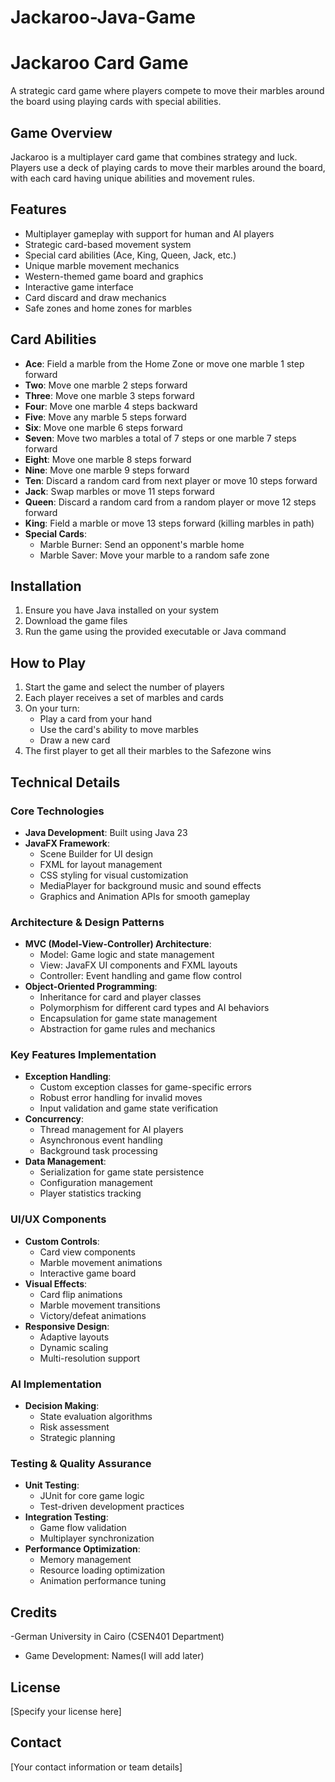 # Jackaroo-Java-Game
# Jackaroo Card Game

A strategic card game where players compete to move their marbles around the board using playing cards with special abilities.

## Game Overview

Jackaroo is a multiplayer card game that combines strategy and luck. Players use a deck of playing cards to move their marbles around the board, with each card having unique abilities and movement rules.

## Features

- Multiplayer gameplay with support for human and AI players
- Strategic card-based movement system
- Special card abilities (Ace, King, Queen, Jack, etc.)
- Unique marble movement mechanics
- Western-themed game board and graphics
- Interactive game interface
- Card discard and draw mechanics
- Safe zones and home zones for marbles

## Card Abilities

- **Ace**: Field a marble from the Home Zone or move one marble 1 step forward
- **Two**: Move one marble 2 steps forward
- **Three**: Move one marble 3 steps forward
- **Four**: Move one marble 4 steps backward
- **Five**: Move any marble 5 steps forward
- **Six**: Move one marble 6 steps forward
- **Seven**: Move two marbles a total of 7 steps or one marble 7 steps forward
- **Eight**: Move one marble 8 steps forward
- **Nine**: Move one marble 9 steps forward
- **Ten**: Discard a random card from next player or move 10 steps forward
- **Jack**: Swap marbles or move 11 steps forward
- **Queen**: Discard a random card from a random player or move 12 steps forward
- **King**: Field a marble or move 13 steps forward (killing marbles in path)
- **Special Cards**:
  - Marble Burner: Send an opponent's marble home
  - Marble Saver: Move your marble to a random safe zone

## Installation

1. Ensure you have Java installed on your system
2. Download the game files
3. Run the game using the provided executable or Java command

## How to Play

1. Start the game and select the number of players
2. Each player receives a set of marbles and cards
3. On your turn:
   - Play a card from your hand
   - Use the card's ability to move marbles
   - Draw a new card
4. The first player to get all their marbles to the Safezone wins

## Technical Details

### Core Technologies
- **Java Development**: Built using Java 23
- **JavaFX Framework**: 
  - Scene Builder for UI design
  - FXML for layout management
  - CSS styling for visual customization
  - MediaPlayer for background music and sound effects
  - Graphics and Animation APIs for smooth gameplay

### Architecture & Design Patterns
- **MVC (Model-View-Controller) Architecture**:
  - Model: Game logic and state management
  - View: JavaFX UI components and FXML layouts
  - Controller: Event handling and game flow control
- **Object-Oriented Programming**:
  - Inheritance for card and player classes
  - Polymorphism for different card types and AI behaviors
  - Encapsulation for game state management
  - Abstraction for game rules and mechanics

### Key Features Implementation
- **Exception Handling**:
  - Custom exception classes for game-specific errors
  - Robust error handling for invalid moves
  - Input validation and game state verification
- **Concurrency**:
  - Thread management for AI players
  - Asynchronous event handling
  - Background task processing
- **Data Management**:
  - Serialization for game state persistence
  - Configuration management
  - Player statistics tracking

### UI/UX Components
- **Custom Controls**:
  - Card view components
  - Marble movement animations
  - Interactive game board
- **Visual Effects**:
  - Card flip animations
  - Marble movement transitions
  - Victory/defeat animations
- **Responsive Design**:
  - Adaptive layouts
  - Dynamic scaling
  - Multi-resolution support

### AI Implementation
- **Decision Making**:
  - State evaluation algorithms
  - Risk assessment
  - Strategic planning

### Testing & Quality Assurance
- **Unit Testing**:
  - JUnit for core game logic
  - Test-driven development practices
- **Integration Testing**:
  - Game flow validation
  - Multiplayer synchronization
- **Performance Optimization**:
  - Memory management
  - Resource loading optimization
  - Animation performance tuning

## Credits
-German University in Cairo (CSEN401 Department)
- Game Development: 
Names(I will add later)


## License

[Specify your license here]

## Contact

[Your contact information or team details] 
